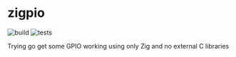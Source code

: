 # zigpio

![build](https://github.com/geo-ant/zigpio/workflows/build/badge.svg?branch=main)
![tests](https://github.com/geo-ant/zigpio/workflows/tests/badge.svg?branch=main)

Trying go get some GPIO working using only Zig and no external C libraries
